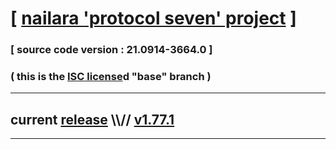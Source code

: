 
# [ [nailara 'protocol seven' project](http://nailara.network/) ]

### [ source code version : 21.0914-3664.0 ]

### ( this is the [ISC license](license)d "base" branch )
---
## current [release](https://github.com/taekiten/nailara/releases) \\\\// [v1.77.1](https://github.com/taekiten/nailara/releases/tag/v1.77.1)
---
